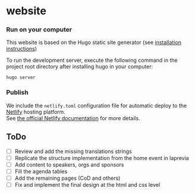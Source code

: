 # website

### Run on your computer
This website is based on the Hugo static site generator (see [installation instructions](https://gohugo.io/installation/))

To run the development server, execute the following command in the project root directory after installing hugo in your computer:
```
hugo server
```

### Publish
We include the ```netlify.toml``` configuration file for automatic deploy to the [Netlify](https://www.netlify.com/) hosting platform.  
See [the official Netlify documentation](https://docs.netlify.com/frameworks/hugo/) for more details.

## ToDo
- [ ] Review and add the missing translations strings
- [ ] Replicate the structure implementation from the home event in laprevia
- [ ] Add content to speakers, orgs and sponsors
- [ ] Fill the agenda tables
- [ ] Add the remaining pages (CoD and others)
- [ ] Fix and implement the final design at the html and css level